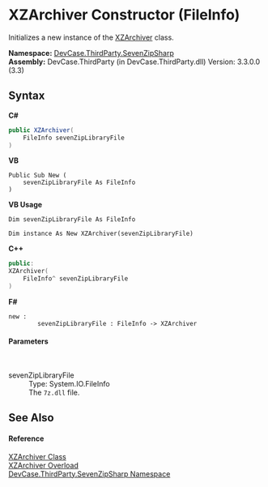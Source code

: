 # XZArchiver Constructor (FileInfo)
 

Initializes a new instance of the <a href="T_DevCase_ThirdParty_SevenZipSharp_XZArchiver">XZArchiver</a> class.

**Namespace:**&nbsp;<a href="N_DevCase_ThirdParty_SevenZipSharp">DevCase.ThirdParty.SevenZipSharp</a><br />**Assembly:**&nbsp;DevCase.ThirdParty (in DevCase.ThirdParty.dll) Version: 3.3.0.0 (3.3)

## Syntax

**C#**<br />
``` C#
public XZArchiver(
	FileInfo sevenZipLibraryFile
)
```

**VB**<br />
``` VB
Public Sub New ( 
	sevenZipLibraryFile As FileInfo
)
```

**VB Usage**<br />
``` VB Usage
Dim sevenZipLibraryFile As FileInfo

Dim instance As New XZArchiver(sevenZipLibraryFile)
```

**C++**<br />
``` C++
public:
XZArchiver(
	FileInfo^ sevenZipLibraryFile
)
```

**F#**<br />
``` F#
new : 
        sevenZipLibraryFile : FileInfo -> XZArchiver
```


#### Parameters
&nbsp;<dl><dt>sevenZipLibraryFile</dt><dd>Type: System.IO.FileInfo<br />The `7z.dll` file.</dd></dl>

## See Also


#### Reference
<a href="T_DevCase_ThirdParty_SevenZipSharp_XZArchiver">XZArchiver Class</a><br /><a href="Overload_DevCase_ThirdParty_SevenZipSharp_XZArchiver__ctor">XZArchiver Overload</a><br /><a href="N_DevCase_ThirdParty_SevenZipSharp">DevCase.ThirdParty.SevenZipSharp Namespace</a><br />